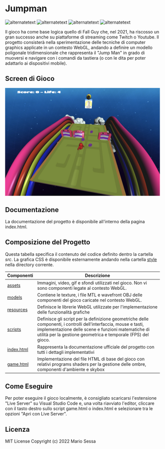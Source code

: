 # Jumpman
<p>
        <img src="https://img.shields.io/static/v1?label=build&message=passing&color=%3CCOLOR%3E" alt="alternatetext">
	<img src="https://img.shields.io/badge/state-closed-red" alt="alternatetext">
	<img src="https://img.shields.io/badge/version-1.0%20-blue" alt="alternatetext">
  <img src="https://img.shields.io/badge/WebGL-1.0-yellow" alt="alternatetext">
</p>
Il gioco ha come base logica quello di Fall Guy che, nel 2021, ha riscosso un gran
                            successo anche su piattaforme di streaming come Twitch o Youtube. Il progetto
                            consisterà nella sperimentazione delle tecniche di computer graphics applicate in un
                            contesto WebGL, andando a definire un modello poligonale tridimensionale che
                            rappresenta il "Jump Man" in grado di muoversi e navigare con i comandi da tastiera
                            (o con le dita per poter adattarlo ai dispositivi mobile).

## Screen di Gioco
<div align="center"><img width=800px  src="screens/game.png"></div>

## Documentazione
La documentazione del progetto è disponibile all'interno della pagina index.html. 

## Composizione del Progetto
Questa tabella specifica il contenuto del codice definito dentro la cartella <i>src</i>. La grafica CSS è disponibile esternamente andando nella cartella [style](https://github.com/kode-git/Jumpman/tree/main/style) nella directory corrente.

| Componenti| Descrizione |
|-|-|
| [assets](https://github.com/kode-git/Jumpman/tree/main/src/assets) | Immagini, video, gif e sfondi utilizzati nel gioco. Non vi sono componenti legate al contesto WebGL. |
| [models](https://github.com/kode-git/Jumpman/tree/main/src/models) | Contiene le texture, i file MTL e wavefront OBJ delle componenti del gioco caricate nel contesto WebGL. |
| [resources](https://github.com/kode-git/Jumpman/tree/main/src/resources) | Definisce le librerie WebGL utilizzate per l'implementazione delle funzionalità grafiche |
| [scripts](https://github.com/kode-git/Jumpman/tree/main/src/script) | Definisce gli script per la definizione geometriche delle componenti, i controlli dell'interfaccia, mouse e tasti, implementazione delle scene e funzioni matematiche di utilità per la gestione geometrica e temporale (FPS) del gioco. |
| [index.html](https://github.com/kode-git/Jumpman/tree/main/index.html) | Rappresenta la documentazione ufficiale del progetto con tutti i dettagli implementativi |
| [game.html](https://github.com/kode-git/Jumpman/tree/main/game.html) | Implementazione del file HTML di base del gioco con relativi programs shaders per la gestione delle ombre, componenti d'ambiente e skybox |
## Come Eseguire
Per poter eseguire il gioco localmente, è consigliato scaricarsi l'estensione "Live Server" su Visual Studio Code e, una volta riavviato l'editor, cliccare con il tasto destro sullo script game.html o index.html e selezionare tra le opzioni "Apri con Live Server".

## Licenza
MIT License
Copyright (c) 2022 Mario Sessa

